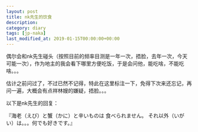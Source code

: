 ```yaml
---
layout: post
title: nk先生的饮食
description: 
category: diary
tags: [jp-naka]
last_modified_at: 2019-01-15T00:00:00+00:00
---
```


偶尔会和nk先生碰头（按照目前的频率目测是一年一次，捂脸，去年一次，今天可能一次），作为地主的我会看下哪里方便吃饭，于是会问他，能吃啥，不能吃啥。。。

估计之前问过了，不过已然不记得，特此在这里标注一下，免得下次来还忘记，再问一遍，大概会有点祥林嫂的嫌疑，捂脸。。。

以下是nk先生的回复：

『海老（えび）と蟹（かに）と辛いものは 食べられません。
それ以外（いがい）は。。。何でも好きです。』